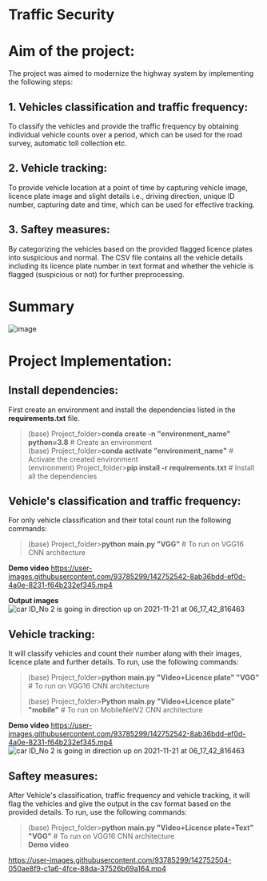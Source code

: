 # Traffic Security

# Aim of the project:
The project was aimed to modernize the highway system by implementing the following steps:
## 1. Vehicles classification and traffic frequency:
To classify the vehicles and provide the traffic frequency by obtaining individual vehicle counts over a period, which can be used for the road survey, automatic toll collection etc.
## 2. Vehicle tracking:
To provide vehicle location at a point of time by capturing vehicle image, licence plate image and slight details i.e., driving direction, unique ID number, capturing date and time, which can be used for effective tracking.
## 3. Saftey measures:
By categorizing the vehicles based on the provided flagged licence plates into suspicious and normal. The CSV file contains all the vehicle details including its licence plate number in text format and whether the vehicle is flagged (suspicious or not) for further preprocessing.

# Summary
![image](https://user-images.githubusercontent.com/93785299/142752574-f2ce83d0-def3-4eac-afd3-203b19624525.png)

# Project Implementation:

## Install dependencies:
First create an environment and install the dependencies listed in the **requirements.txt** file. <br />

>(base) Project_folder>**conda create -n "environment_name" python=3.8** # Create an environment <br />
>(base) Project_folder>**conda activate "environment_name"** # Activate the created environment <br />
>(environment) Project_folder>**pip install -r requirements.txt** # Install all the dependencies <br />

## Vehicle's classification and traffic frequency:
For only vehicle classification and their total count run the following commands:

>(base) Project_folder>**python main.py "VGG"** # To run on VGG16 CNN architecture  <br />

**Demo video**
https://user-images.githubusercontent.com/93785299/142752542-8ab36bdd-ef0d-4a0e-8231-f64b232ef345.mp4


**Output images**
![car ID_No 2 is going in direction up on 2021-11-21 at 06_17_42_816463](https://user-images.githubusercontent.com/93785299/142752746-aa832c4c-a6c2-434c-a1bd-c4a07483ee13.png)



## Vehicle tracking:
It will classify vehicles and count their number along with their images, licence plate and further details. To run, use the following commands:

>(base) Project_folder>**python main.py "Video+Licence plate" "VGG"** # To run on VGG16 CNN architecture  <br />
>
>(base) Project_folder>**Python main.py "Video+Licence plate" "mobile"** # To run on MobileNetV2 CNN architecture  <br />

**Demo video**
https://user-images.githubusercontent.com/93785299/142752542-8ab36bdd-ef0d-4a0e-8231-f64b232ef345.mp4
![car ID_No 2 is going in direction up on 2021-11-21 at 06_17_42_816463](https://user-images.githubusercontent.com/93785299/142752679-1d5fb879-6d44-4ae0-8d9d-4ec5a19b7721.png)


## Saftey measures:
After Vehicle's classification, traffic frequency and vehicle tracking, it will flag the vehicles and give the output in the csv format based on the provided details. To run, use the following commands:

>(base) Project_folder>**python main.py "Video+Licence plate+Text" "VGG"** # To run on VGG16 CNN architecture  <br />
**Demo video**


https://user-images.githubusercontent.com/93785299/142752504-050ae8f9-c1a6-4fce-88da-37526b69a164.mp4


